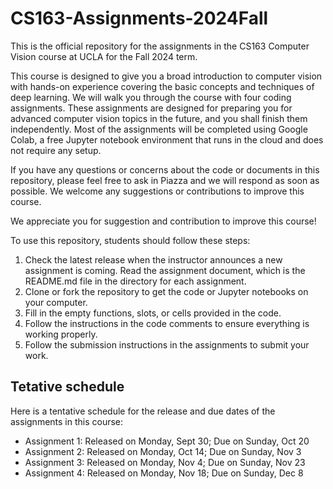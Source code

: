 # CS163-Assignments-2024Fall

This is the official repository for the assignments in the CS163 Computer Vision course at UCLA for the Fall 2024 term.

This course is designed to give you a broad introduction to computer vision with hands-on experience covering the basic concepts and techniques of deep learning. We will walk you through the course with four coding assignments. These assignments are designed for preparing you for advanced computer vision topics in the future, and you shall finish them independently. Most of the assignments will be completed using Google Colab, a free Jupyter notebook environment that runs in the cloud and does not require any setup. 

If you have any questions or concerns about the code or documents in this repository, please feel free to ask in Piazza and we will respond as soon as possible. We welcome any suggestions or contributions to improve this course.

We appreciate you for suggestion and contribution to improve this course!


To use this repository, students should follow these steps:

1. Check the latest release when the instructor announces a new assignment is coming.
Read the assignment document, which is the README.md file in the directory for each assignment.
2. Clone or fork the repository to get the code or Jupyter notebooks on your computer.
3. Fill in the empty functions, slots, or cells provided in the code.
4. Follow the instructions in the code comments to ensure everything is working properly.
5. Follow the submission instructions in the assignments to submit your work.

## Tetative schedule

Here is a tentative schedule for the release and due dates of the assignments in this course:

* Assignment 1: Released on Monday, Sept 30; Due on Sunday, Oct 20
* Assignment 2: Released on Monday, Oct 14; Due on Sunday, Nov 3 
* Assignment 3: Released on Monday, Nov 4; Due on Sunday, Nov 23
* Assignment 4: Released on Monday, Nov 18; Due on Sunday, Dec 8

